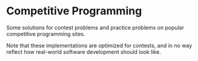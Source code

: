 # Competitive Programming

Some solutions for contest problems and practice problems on popular competitive programming sites.

Note that these implementations are optimized for contests, and in no way reflect how real-world software development should look like.
